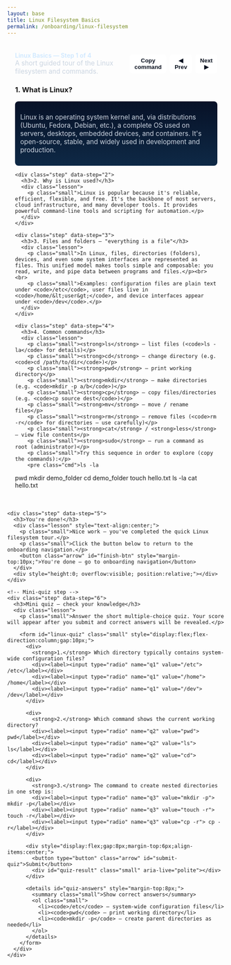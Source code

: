 ```yaml
---
layout: base
title: Linux Filesystem Basics
permalink: /onboarding/linux-filesystem
---
```


<style>
/* Reuse the stepper styles from KASM setup (kept local to this page) */
.stepper { max-width: 880px; margin: 18px auto; background: rgba(255,255,255,0.02); padding: 18px; border-radius: 10px; }
.step { display: none; }
.step.active { display: block; }
.stepper-header { display:flex; justify-content:space-between; align-items:center; margin-bottom: 10px; }
.step-count { color: #cfe8ff; font-weight:600 }
.cmd { background:#0b1220; color:#9fe2a8; padding:10px 12px; border-radius:6px; font-family: monospace; display:inline-block; }
.controls { display:flex; gap:8px; align-items:center }
.arrow { background: #ffffff; color: #0b1220; padding: 6px 10px; border-radius: 6px; border: 1px solid rgba(255,255,255,0.08); cursor: pointer; font-weight: 600; }
.copy-btn { background: #ffffff; color: #0b1220; padding: 6px 10px; border-radius: 6px; border: 1px solid rgba(255,255,255,0.08); cursor: pointer; font-weight: 600; margin-left:8px; }
.lesson { background: linear-gradient(180deg,#071127,#0e2946); padding:12px; border-radius:8px; color:#e6eef8; overflow:visible; padding-bottom:12px; display:block; }
.small { font-size:0.95rem; color:#cbd5e1 }
</style>

<div class="stepper" id="linux-stepper">
  <div class="stepper-header">
    <div>
      <div class="step-count">Linux Basics — Step <span id="step-number">1</span> of <span id="step-total">4</span></div>
      <div class="small">A short guided tour of the Linux filesystem and commands.</div>
    </div>
    <div class="controls">
      <button class="copy-btn" id="copy-cmd">Copy command</button>
      <button class="arrow" id="prev">◀ Prev</button>
      <button class="arrow" id="next">Next ▶</button>
    </div>
  </div>

  <div class="steps">
    <div class="step active" data-step="1">
      <h3>1. What is Linux?</h3>
      <div class="lesson">
        <p class="small">Linux is an operating system kernel and, via distributions (Ubuntu, Fedora, Debian, etc.), a complete OS used on servers, desktops, embedded devices, and containers. It's open-source, stable, and widely used in development and production.</p>
      </div>
    </div>

    <div class="step" data-step="2">
      <h3>2. Why is Linux used?</h3>
      <div class="lesson">
        <p class="small">Linux is popular because it's reliable, efficient, flexible, and free. It's the backbone of most servers, cloud infrastructure, and many developer tools. It provides powerful command-line tools and scripting for automation.</p>
      </div>
    </div>

    <div class="step" data-step="3">
      <h3>3. Files and folders — "everything is a file"</h3>
      <div class="lesson">
        <p class="small">In Linux, files, directories (folders), devices, and even some system interfaces are represented as files. This unified model makes tools simple and composable: you read, write, and pipe data between programs and files.</p><br><br>
        <p class="small">Examples: configuration files are plain text under <code>/etc</code>, user files live in <code>/home/&lt;user&gt;</code>, and device interfaces appear under <code>/dev</code>.</p>
      </div>
    </div>

    <div class="step" data-step="4">
      <h3>4. Common commands</h3>
      <div class="lesson">
        <p class="small"><strong>ls</strong> — list files (<code>ls -la</code> for details)</p>
        <p class="small"><strong>cd</strong> — change directory (e.g. <code>cd /path/to/dir</code>)</p>
        <p class="small"><strong>pwd</strong> — print working directory</p>
        <p class="small"><strong>mkdir</strong> — make directories (e.g. <code>mkdir -p a/b</code>)</p>
        <p class="small"><strong>cp</strong> — copy files/directories (e.g. <code>cp source dest</code>)</p>
        <p class="small"><strong>mv</strong> — move / rename files</p>
        <p class="small"><strong>rm</strong> — remove files (<code>rm -r</code> for directories — use carefully)</p>
        <p class="small"><strong>cat</strong> / <strong>less</strong> — view file contents</p>
        <p class="small"><strong>sudo</strong> — run a command as root (administrator)</p>
        <p class="small">Try this sequence in order to explore (copy the commands):</p>
        <pre class="cmd">ls -la
pwd
mkdir demo_folder
cd demo_folder
touch hello.txt
ls -la
cat hello.txt
</pre>
      </div>
    </div>

    <div class="step" data-step="5">
      <h3>You're done!</h3>
      <div class="lesson" style="text-align:center;">
        <p class="small">Nice work — you've completed the quick Linux filesystem tour.</p>
        <p class="small">Click the button below to return to the onboarding navigation.</p>
        <button class="arrow" id="finish-btn" style="margin-top:10px;">You're done — go to onboarding navigation</button>
      </div>
      <div style="height:0; overflow:visible; position:relative;"></div>
    </div>

    <!-- Mini-quiz step -->
    <div class="step" data-step="6">
      <h3>Mini quiz — check your knowledge</h3>
      <div class="lesson">
        <p class="small">Answer the short multiple-choice quiz. Your score will appear after you submit and correct answers will be revealed.</p>

        <form id="linux-quiz" class="small" style="display:flex;flex-direction:column;gap:10px;">
          <div>
            <strong>1.</strong> Which directory typically contains system-wide configuration files?
            <div><label><input type="radio" name="q1" value="/etc"> /etc</label></div>
            <div><label><input type="radio" name="q1" value="/home"> /home</label></div>
            <div><label><input type="radio" name="q1" value="/dev"> /dev</label></div>
          </div>

          <div>
            <strong>2.</strong> Which command shows the current working directory?
            <div><label><input type="radio" name="q2" value="pwd"> pwd</label></div>
            <div><label><input type="radio" name="q2" value="ls"> ls</label></div>
            <div><label><input type="radio" name="q2" value="cd"> cd</label></div>
          </div>

          <div>
            <strong>3.</strong> The command to create nested directories in one step is:
            <div><label><input type="radio" name="q3" value="mkdir -p"> mkdir -p</label></div>
            <div><label><input type="radio" name="q3" value="touch -r"> touch -r</label></div>
            <div><label><input type="radio" name="q3" value="cp -r"> cp -r</label></div>
          </div>

          <div style="display:flex;gap:8px;margin-top:6px;align-items:center;">
            <button type="button" class="arrow" id="submit-quiz">Submit</button>
            <div id="quiz-result" class="small" aria-live="polite"></div>
          </div>

          <details id="quiz-answers" style="margin-top:8px;">
            <summary class="small">Show correct answers</summary>
            <ol class="small">
              <li><code>/etc</code> — system-wide configuration files</li>
              <li><code>pwd</code> — print working directory</li>
              <li><code>mkdir -p</code> — create parent directories as needed</li>
            </ol>
          </details>
        </form>
      </div>
    </div>

  </div>
</div>

<script>
(function(){
  const steps = Array.from(document.querySelectorAll('#linux-stepper .step'));
  const total = steps.length;
  const stepNumber = document.getElementById('step-number');
  const stepTotal = document.getElementById('step-total');
  const prev = document.getElementById('prev');
  const next = document.getElementById('next');
  const copyBtn = document.getElementById('copy-cmd');
  let idx = 0;
  stepTotal.textContent = total;

  function show(i){
    steps.forEach(s => s.classList.remove('active'));
    steps[i].classList.add('active');
    stepNumber.textContent = i+1;
    const code = steps[i].querySelector('.cmd');
    copyBtn.textContent = code ? 'Copy command' : 'Copy';
    prev.disabled = (i === 0);
    next.disabled = (i === total-1);
  }

  prev.addEventListener('click', ()=>{ if(idx>0) idx--; show(idx); maybeCelebrate(idx); });
  next.addEventListener('click', ()=>{ if(idx<total-1) idx++; show(idx); maybeCelebrate(idx); });

  // simple confetti impl (small, dependency-free)
  function burstConfetti(x, y, count){
    const colors = ['#ff6b6b','#ffd93d','#6be3a8','#6bb6ff','#c58cff'];
    for(let i=0;i<count;i++){
      const el = document.createElement('div');
      el.style.position = 'fixed';
      el.style.left = (x + (Math.random()-0.5)*120) + 'px';
      el.style.top = (y + (Math.random()-0.5)*40) + 'px';
      el.style.width = el.style.height = (6 + Math.floor(Math.random()*8)) + 'px';
      el.style.background = colors[Math.floor(Math.random()*colors.length)];
      el.style.opacity = '0.95';
      el.style.transform = 'rotate(' + (Math.random()*360) + 'deg)';
      el.style.borderRadius = (Math.random()>0.6? '2px':'50%');
      el.style.zIndex = 9999;
      document.body.appendChild(el);
      const dx = (Math.random()-0.5)*800;
      const dy = 600 + Math.random()*200;
      el.animate([
        { transform: 'translate(0,0) rotate(0deg)', opacity:1 },
        { transform: `translate(${dx}px, ${dy}px) rotate(${Math.random()*720}deg)`, opacity:0 }
      ], { duration: 1400 + Math.random()*800, easing: 'cubic-bezier(.2,.8,.2,1)' });
      setTimeout(()=> el.remove(), 2500);
    }
  }

  const finishBtn = document.getElementById('finish-btn');
  function maybeCelebrate(i){
    if(i === total-1){
      const rect = document.getElementById('linux-stepper').getBoundingClientRect();
      burstConfetti(rect.left + rect.width/2, rect.top + 40, 36);
      setTimeout(()=> burstConfetti(rect.left + rect.width/2 - 80, rect.top + 20, 18), 300);
      setTimeout(()=> burstConfetti(rect.left + rect.width/2 + 80, rect.top + 20, 18), 600);
    }
  }

  if(finishBtn){
    finishBtn.addEventListener('click', ()=>{
      try{ localStorage.setItem('onboard:completed:linux-filesystem','1'); }catch(e){}
      window.location.href = '{{ site.baseurl }}/onboarding/navigation';
    });
  }

  copyBtn.addEventListener('click', ()=>{
    const codeEl = steps[idx].querySelector('.cmd');
    if(!codeEl) return;
    const text = codeEl.textContent.trim();
    navigator.clipboard.writeText(text).then(()=>{
      copyBtn.textContent = 'Copied!';
      setTimeout(()=> copyBtn.textContent = 'Copy command', 1200);
    });
  });

  // Quiz grading logic (for the mini-quiz step)
  const submitQuiz = document.getElementById('submit-quiz');
  const quizResult = document.getElementById('quiz-result');
  const quizForm = document.getElementById('linux-quiz');
  const quizAnswers = { q1: '/etc', q2: 'pwd', q3: 'mkdir -p' };

  function gradeQuiz(){
    if(!quizForm) return;
    const form = new FormData(quizForm);
    let score = 0; let total = 0; let missing = false;
    Object.keys(quizAnswers).forEach(k => {
      total += 1;
      const val = form.get(k);
      if(!val) missing = true;
      if(val === quizAnswers[k]) score += 1;
    });
    if(missing){ quizResult.textContent = 'Please answer all questions.'; quizResult.style.color = '#e09'; return; }
    quizResult.textContent = `Score: ${score} / ${total}`;
    quizResult.style.color = score === total ? '#2ea44f' : '#ffd166';
    // open the details to show correct answers so learners can review
    const det = document.getElementById('quiz-answers');
    if(det && !det.open) det.open = true;
  }

  if(submitQuiz){ submitQuiz.addEventListener('click', gradeQuiz); }


  // initialize
  show(0);
})();
</script>
